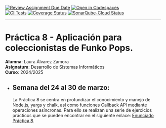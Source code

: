 [![Review Assignment Due Date](https://classroom.github.com/assets/deadline-readme-button-22041afd0340ce965d47ae6ef1cefeee28c7c493a6346c4f15d667ab976d596c.svg)](https://classroom.github.com/a/OTAAcbYr)
[![Open in Codespaces](https://classroom.github.com/assets/launch-codespace-2972f46106e565e64193e422d61a12cf1da4916b45550586e14ef0a7c637dd04.svg)](https://classroom.github.com/open-in-codespaces?assignment_repo_id=18819126)
<br>
[![CI Tests](https://github.com/ULL-ESIT-INF-DSI-2425/prct08-filesystem-funko-app-alu0101349824/actions/workflows/ci.yml/badge.svg)](https://github.com/ULL-ESIT-INF-DSI-2425/prct08-filesystem-funko-app-alu0101349824/actions/workflows/ci.yml)
[![Coverage Status](https://coveralls.io/repos/github/ULL-ESIT-INF-DSI-2425/prct08-filesystem-funko-app-alu0101349824/badge.svg?branch=main)](https://coveralls.io/github/ULL-ESIT-INF-DSI-2425/prct08-filesystem-funko-app-alu0101349824?branch=main)
[![SonarQube-Cloud Status](https://sonarcloud.io/api/project_badges/measure?project=ULL-ESIT-INF-DSI-2425_prct08-filesystem-funko-app-alu0101349824&metric=alert_status)](https://sonarcloud.io/summary/new_code?id=ULL-ESIT-INF-DSI-2425_prct08-filesystem-funko-app-alu0101349824)

---

# Práctica 8 - Aplicación para coleccionistas de Funko Pops.

**Alumna**: Laura Álvarez Zamora <br>
**Asignatura**: Desarrollo de Sistemas Informáticos <br>
**Curso**: 2024/2025 <br>

- ## Semana del 24 al 30 de marzo:

  La Práctica 8 se centra en profundizar el conocimiento y manejo de Node.js, yargs y chalk, así como funciones Callback API mediante operaciones asíncronas. Para ello se realizan una serie de ejercicios prácticos que se pueden encontrar en el siguiente enlace:
  [Enunciado Práctica 8](https://ull-esit-inf-dsi-2425.github.io/prct08-filesystem-funko-app/).
